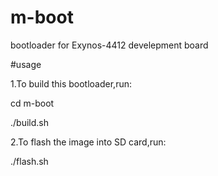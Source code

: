 # m-boot
bootloader for Exynos-4412 develepment board

#usage

1.To build this bootloader,run:

cd m-boot

./build.sh

2.To flash the image into SD card,run:

./flash.sh
